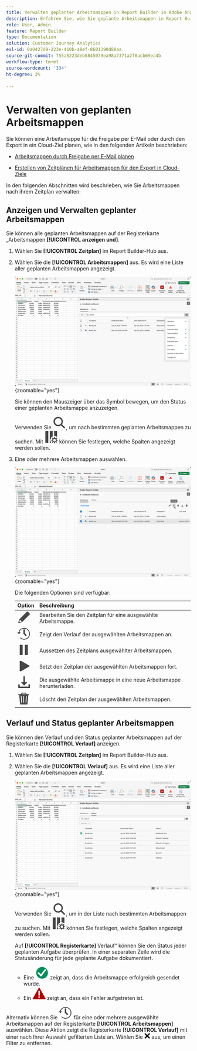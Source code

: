 ```yaml
---
title: Verwalten geplanter Arbeitsmappen in Report Builder in Adobe Analytics
description: Erfahren Sie, wie Sie geplante Arbeitsmappen in Report Builder verwalten, um Ziele zu schützen
role: User, Admin
feature: Report Builder
type: Documentation
solution: Customer Journey Analytics
exl-id: 0a0427d9-223e-410b-a8ef-8601390d88aa
source-git-commit: 755a5223deb0845079ea98a7371a2f8acb69ea4b
workflow-type: tm+mt
source-wordcount: '334'
ht-degree: 3%

---
```


# Verwalten von geplanten Arbeitsmappen

Sie können eine Arbeitsmappe für die Freigabe per E-Mail oder durch den Export in ein Cloud-Ziel planen, wie in den folgenden Artikeln beschrieben:

* [Arbeitsmappen durch Freigabe per E-Mail planen](/help/report-builder/schedule-reportbuilder.md)

* [Erstellen von Zeitplänen für Arbeitsmappen für den Export in Cloud-Ziele](/help/report-builder/report-builder-export.md)

In den folgenden Abschnitten wird beschrieben, wie Sie Arbeitsmappen nach ihrem Zeitplan verwalten:

## Anzeigen und Verwalten geplanter Arbeitsmappen

Sie können alle geplanten Arbeitsmappen auf der Registerkarte „Arbeitsmappen **[!UICONTROL anzeigen und]**.

1. Wählen Sie **[!UICONTROL Zeitplan]** im Report Builder-Hub aus.

1. Wählen Sie die **[!UICONTROL Arbeitsmappen]** aus. Es wird eine Liste aller geplanten Arbeitsmappen angezeigt.

   ![Geplante Arbeitsmappe](assets/scheduled-workbooks.png){zoomable="yes"}

   Sie können den Mauszeiger über das Symbol bewegen, um den Status einer geplanten Arbeitsmappe anzuzeigen.

   Verwenden Sie ![Suche](/help/assets/icons/Search.svg), um nach bestimmten geplanten Arbeitsmappen zu suchen.
Mit ![ColumnSetting](/help/assets/icons/ColumnSetting.svg) können Sie festlegen, welche Spalten angezeigt werden sollen.

1. Eine oder mehrere Arbeitsmappen auswählen.

   ![Arbeitsmappen planen ausgewählt](assets/scheduled-workbooks-selected.png){zoomable="yes"}

   Die folgenden Optionen sind verfügbar:

   | Option | Beschreibung |
   |---|---|
   | ![Bearbeiten](/help/assets/icons/Edit.svg) | Bearbeiten Sie den Zeitplan für eine ausgewählte Arbeitsmappe. |
   | ![Verlauf](/help/assets/icons/History.svg) | Zeigt den Verlauf der ausgewählten Arbeitsmappen an. |
   | ![Pause](/help/assets/icons/Pause.svg) | Aussetzen des Zeitplans ausgewählter Arbeitsmappen. |
   | ![Play](/help/assets/icons/Play.svg) | Setzt den Zeitplan der ausgewählten Arbeitsmappen fort. |
   | ![Herunterladen](/help/assets/icons/Download.svg) | Die ausgewählte Arbeitsmappe in eine neue Arbeitsmappe herunterladen. |
   | ![Löschen](/help/assets/icons/Delete.svg) | Löscht den Zeitplan der ausgewählten Arbeitsmappen. |


## Verlauf und Status geplanter Arbeitsmappen

Sie können den Verlauf und den Status geplanter Arbeitsmappen auf der Registerkarte **[!UICONTROL Verlauf]** anzeigen.

1. Wählen Sie **[!UICONTROL Zeitplan]** im Report Builder-Hub aus.

1. Wählen Sie die **[!UICONTROL Verlauf]** aus. Es wird eine Liste aller geplanten Arbeitsmappen angezeigt.

   ![Geplanter Verlauf](assets/scheduled-workbooks-history.png){zoomable="yes"}

   Verwenden Sie ![Suche](/help/assets/icons/Search.svg), um in der Liste nach bestimmten Arbeitsmappen zu suchen.
Mit ![ColumnSetting](/help/assets/icons/ColumnSetting.svg) können Sie festlegen, welche Spalten angezeigt werden sollen.

   Auf **[!UICONTROL Registerkarte]** Verlauf“ können Sie den Status jeder geplanten Aufgabe überprüfen. In einer separaten Zeile wird die Statusänderung für jede geplante Aufgabe dokumentiert.

   * Eine ![CheckmarkCircleGreen](/help/assets/icons/CheckmarkCircleGreen.svg) zeigt an, dass die Arbeitsmappe erfolgreich gesendet wurde.
   * Ein ![AlertRed](/help/assets/icons/AlertRed.svg) zeigt an, dass ein Fehler aufgetreten ist.

Alternativ können Sie ![Verlauf](/help/assets/icons/History.svg) für eine oder mehrere ausgewählte Arbeitsmappen auf der Registerkarte **[!UICONTROL Arbeitsmappen]** auswählen. Diese Aktion zeigt die Registerkarte **[!UICONTROL Verlauf]** mit einer nach Ihrer Auswahl gefilterten Liste an. Wählen Sie ![CrossSize75](/help/assets/icons/CrossSize75.svg) aus, um einen Filter zu entfernen.

